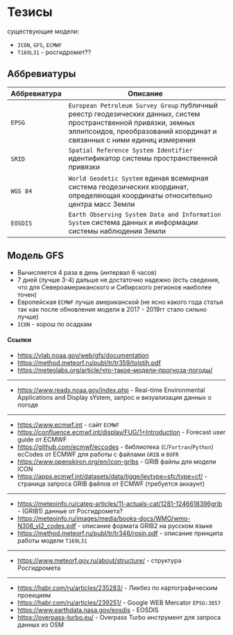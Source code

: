 # Тезисы

существующие модели: 
- `ICON`, `GFS`, `ECMWF`
- `Т169L31` - росгидромет??

## Аббревиатуры

|Аббревиатура|Описание|
|-|-|
|`EPSG`| `European Petroleum Survey Group` публичный реестр геодезических данных, систем пространственной привязки, земных эллипсоидов, преобразований координат и связанных с ними единиц измерения|
|`SRID`| `Spatial Reference System Identifier` идентификатор системы пространственной привязки|
|`WGS 84`| `World Geodetic System` единая всемирная система геодезических координат, определяющая координаты относительно центра масс Земли|
|`EOSDIS`| `Earth Observing System Data and Information System` система данных и информации системы наблюдения Земли|

## Модель GFS

- Вычисляется 4 раза в день (интервал 6 часов)
- 7 дней (лучше 3-4) дальше не достаточно надежно (есть сведения, что для Североамериканского и Сибирского регионов наиболее точен)
- Европейская `ECMWF` лучше американской (не ясно какого года статья так как после обновления модели в 2017 - 2019гг стало сильно лучше)
- `ICON` - хорош по осадкам


#### Ссылки
 - https://vlab.noaa.gov/web/gfs/documentation
 - https://method.meteorf.ru/publ/tr/tr359/tolstih.pdf
 - https://meteolabs.org/article/что-такое-модели-прогноза-погоды/
---
 - https://www.ready.noaa.gov/index.php - Real-time Environmental Applications and Display sYstem, запрос и визуализация данных о погоде
---
- https://www.ecmwf.int - сайт `ECMWF`
- https://confluence.ecmwf.int/display/FUG/1+Introduction - Forecast user guide от ECMWF
- https://github.com/ecmwf/eccodes - библиотека (`C`/`Fortran`/`Python`) ecCodes от ECMWF для работы с файлами `GRIB` и `BUFR`
- https://www.openskiron.org/en/icon-gribs - GRIB файлы для модели ICON
- https://apps.ecmwf.int/datasets/data/tigge/levtype=sfc/type=cf/ - страница запроса GRIB файлов от ECMWF (требуется аккаунт)
---
 - https://meteoinfo.ru/categ-articles/11-actuals-cat/1281-1246618396grib - (GRIB1) данные от Росгидромета?
 - https://meteoinfo.ru/images/media/books-docs/WMO/wmo-N306_vI2_codes.pdf - описание формата GRIB2 на русском языке
 - https://method.meteorf.ru/publ/tr/tr346/rosin.pdf - описание принципа работы модели `Т169L31`
---
 - https://www.meteorf.gov.ru/about/structure/ - структура Росгидромета
---
 - https://habr.com/ru/articles/235283/ - Ликбез по картографическим проекциям
 - https://habr.com/ru/articles/239251/ - Google WEB Mercator `EPSG:3857`
 - https://www.earthdata.nasa.gov/eosdis - EOSDIS
 - https://overpass-turbo.eu/ - Overpass Turbo инструмент для запроса данных из OSM
